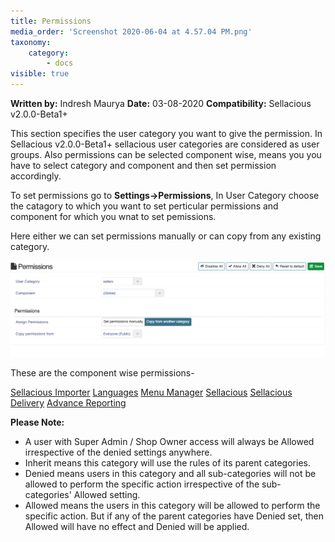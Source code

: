 ```yaml
---
title: Permissions
media_order: 'Screenshot 2020-06-04 at 4.57.04 PM.png'
taxonomy:
    category:
        - docs
visible: true
---
```


**Written by:** Indresh Maurya
**Date:** 03-08-2020
**Compatibility:** Sellacious v2.0.0-Beta1+

This section specifies the user category you want to give the permission. In Sellacious v2.0.0-Beta1+ sellacious user categories are considered as user groups. Also permissions can be selected component wise, means you you have to select category and component and then set permission accordingly.

To set permissions go to **Settings->Permissions**, In User Category choose the catagory to which you want to set perticular permissions and component for which you wnat to set pemissions.

Here either we can set permissions manually or can copy from any existing category.

![](Screenshot%202020-06-04%20at%204.57.04%20PM.png)

These are the component wise permissions-

[Sellacious Importer](https://www.sellacious.com/learn/settings/permissions/sellacious-importer)
[Languages](https://www.sellacious.com/learn/settings/permissions/languages)
[Menu Manager](https://www.sellacious.com/learn/settings/permissions/menu-manager)
[Sellacious](https://www.sellacious.com/learn/settings/permissions/sellacious)
[Sellacious Delivery](https://www.sellacious.com/learn/settings/permissions/sellacious-delivery)
[Advance Reporting](https://www.sellacious.com/learn/settings/permissions/advance-reporting)

**Please Note:**
* A user with Super Admin / Shop Owner access will always be Allowed irrespective of the denied settings anywhere.
* Inherit means this category will use the rules of its parent categories.
* Denied means users in this category and all sub-categories will not be allowed to perform the specific action irrespective of the sub-categories' Allowed setting.
* Allowed means the users in this category will be allowed to perform the specific action. But if any of the parent categories have Denied set, then Allowed will have no effect and Denied will be applied.
